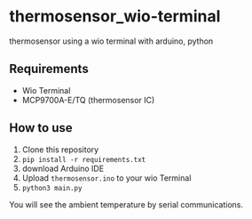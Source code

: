 # thermosensor_wio-terminal
thermosensor using a wio terminal with arduino, python

## Requirements
* Wio Terminal
* MCP9700A-E/TQ (thermosensor IC)

## How to use
1. Clone this repository
2. `pip install -r requirements.txt`
3. download Arduino IDE
4. Upload `thermosensor.ino` to your wio Terminal
5. `python3 main.py`

You will see the ambient temperature by serial communications.